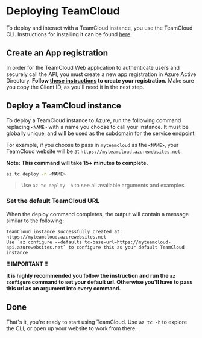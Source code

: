# Deploying TeamCloud

To deploy and interact with a TeamCloud instance, you use the TeamCloud CLI. Instructions for installing it can be found [here](CLI.md#install).

## Create an App registration

In order for the TeamCloud Web application to authenticate users and securely call the API, you must create a new app registration in Azure Active Directory. **Follow [these instructions](Web.md#app-registration) to create your registration.** Make sure you copy the Client ID, as you'll need it in the next step.

## Deploy a TeamCloud instance

To deploy a TeamCloud instance to Azure, run the following command replacing `<NAME>` with a name you choose to call your instance. It must be globally unique, and will be used as the subdomain for the service endpoint.

For example, if you choose to pass in `myteamcloud` as the `<NAME>`, your TeamCloud website will be at `https://myteamcloud.azurewebsites.net`.

**Note: This command will take 15+ minutes to complete.**

```sh
az tc deploy -n <NAME>
```

> Use `az tc deploy -h` to see all available arguments and examples.

### Set the default TeamCloud URL

When the deploy command completes, the output will contain a message similar to the following:

```log
TeamCloud instance successfully created at: https://myteamcloud.azurewebsites.net
Use `az configure --defaults tc-base-url=https://myteamcloud-api.azurewebsites.net` to configure this as your default TeamCloud instance
```

**:bangbang: IMPORTANT :bangbang:**

**It is highly recommended you follow the instruction and run the `az configure` command to set your default url. Otherwise you'll have to pass this url as an argument into every command.**

## Done

That's it, you're ready to start using TeamCloud.  Use `az tc -h` to explore the CLI, or open up your website to work from there.
